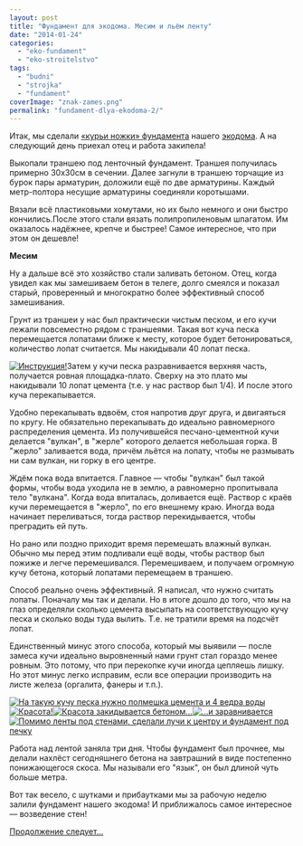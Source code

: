 ```yaml
---
layout: post
title: "Фундамент для экодома. Месим и льём ленту"
date: "2014-01-24"
categories: 
  - "eko-fundament"
  - "eko-stroitelstvo"
tags: 
  - "budni"
  - "strojka"
  - "fundament"
coverImage: "znak-zames.png"
permalink: "fundament-dlya-ekodoma-2/"
---
```


Итак, мы сделали [«курьи ножки» фундамента](/?p=20) нашего [экодома](/?p=36). А на следующий день приехал отец и работа закипела!
  
Выкопали траншею под ленточный фундамент. Траншея получилась примерно 30х30см в сечении. Далее загнули в траншею торчащие из бурок пары арматурин, доложили ещё по две арматурины. Каждый метр-полтора несущие арматурины соединяли коротышами.  
  
Вязали всё пластиковыми хомутами, но их было немного и они быстро кончились.После этого стали вязать полипропиленовым шпагатом. Им оказалось надёжнее, крепче и быстрее! Самое интересное, что при этом он дешевле!  
  

**Месим**

  
Ну а дальше всё это хозяйство стали заливать бетоном. Отец, когда увидел как мы замешиваем бетон в телеге, долго смеялся и показал старый, проверенный и многократно более эффективный способ замешивания.  
  
Грунт из траншеи у нас был практически чистым песком, и его кучи лежали повсеместно рядом с траншеями. Такая вот куча песка перемещается лопатами ближе к месту, которое будет бетонироваться, количество лопат считается. Мы накидывали 40 лопат песка.  
  
[![](images/D0-97-D0-B0-D0-BC-D0-B5-D1-81-D0-B2-D0-B5-D1-80-D1-82.jpg "Инструкция!")](/wp-content/uploads/2014/01/D0-97-D0-B0-D0-BC-D0-B5-D1-81-D0-B2-D0-B5-D1-80-D1-82.jpg "Инструкция!")Затем у кучи песка разравнивается верхняя часть, получается ровная площадка-плато. Сверху на это плато мы накидывали 10 лопат цемента (т.е. у нас раствор был 1/4). И после этого куча перекапывается.
  
Удобно перекапывать вдвоём, стоя напротив друг друга, и двигаяться по кругу. Не обязательно перекапывать до идеально равномерного распределения цемента. Из получившейся песчано-цементной кучи делается "вулкан", в "жерле" которого делается небольшая горка. В "жерло" заливается вода, причём льётся на лопату, чтобы не размывать ни сам вулкан, ни горку в его центре.  
  
Ждём пока вода впитается. Главное — чтобы "вулкан" был такой формы, чтобы вода уходила не в землю, а равномерно пропитывала тело "вулкана". Когда вода впиталась, доливается ещё. Раствор с краёв кучи перемещается в "жерло", по его внешнему краю. Иногда вода начинает переливаться, тогда раствор перекидывается, чтобы преградить ей путь.  
  
Но рано или поздно приходит время перемешать влажный вулкан. Обычно мы перед этим подливали ещё воды, чтобы раствор был пожиже и легче перемешивался. Перемешиваем, и получаем огромную кучу бетона, который лопатами перемещаем в траншею.  
  
Способ реально очень эффективный. Я написал, что нужно считать лопаты. Поначалу мы так и делали. Но в итоге дошло до того, что мы на глаз определяли сколько цемента высыпать на соответствующую кучу песка и сколько воды туда вылить. Т.е. не тратили время на подсчёт лопат.  
  
Единственный минус этого способа, который мы выявили — после замеса кучи идеально выровненный нами грунт стал гораздо менее ровным. Это потому, что при перекопке кучи иногда цепляешь лишку. Но этот минус легко исправим, если все операции производить на листе железа (оргалита, фанеры и т.п.).  
  

[![](images/IMG_20130813_162418.jpg "На такую кучу песка нужно полмешка цемента и 4 ведра воды")](/wp-content/uploads/2014/01/IMG_20130813_162418.jpg "На такую кучу песка нужно полмешка цемента и 4 ведра воды")[![](images/IMG_20130813_162247.jpg "Красота!")](/wp-content/uploads/2014/02/IMG_20130813_162247.jpg "Красота!")[![](images/IMG_20130813_162306.jpg "Красота закидывается бетоном...")](/wp-content/uploads/2014/02/IMG_20130813_162306.jpg "Красота закидывается бетоном...")[![](images/IMG_20130813_162256.jpg "...и заравнивается")](/wp-content/uploads/2014/02/IMG_20130813_162256.jpg "...и заравнивается")[![](images/IMG_20130813_195602.jpg "Помимо ленты под стенами, сделали лучи к центру и фундамент под печку")](/wp-content/uploads/2014/01/IMG_20130813_195602.jpg "Помимо ленты под стенами, сделали лучи к центру и фундамент под печку")

  
Работа над лентой заняла три дня. Чтобы фундамент был прочнее, мы делали нахлёст сегодняшнего бетона на завтрашний в виде постепенно понижающегося скоса. Мы называли его "язык", он был длиной чуть больше метра.  
  
Вот так весело, с шутками и прибаутками мы за рабочую неделю залили фундамент нашего экодома! И приближалось самое интересное — возведение стен!  
  
[Продолжение следует...](/?p=18)
